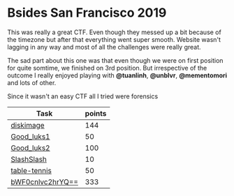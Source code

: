 # Bsides San Francisco 2019

This was really a great CTF. Even though they messed up a bit because of the timezone but after that everything went super smooth. Website wasn't lagging in any way and most of all the challenges were really great.

The sad part about this one was that even though we were on first position for quite somtime, we finished on 3rd position. But irrespective of the outcome I really enjoyed playing with __@tuanlinh__, __@unblvr__, __@mementomori__ and lots of other.

Since it wasn't an easy CTF all I tried were forensics

| Task                   | points |
|------------------------|--------|
|[diskimage](diskimage/)|144|
|[Good_luks1](Good_luks1/)|50|
|[Good_luks2](Goodluks2/)|100|
|[SlashSlash](SlashSlash/)|10|
|[table-tennis](table-tennis/)|50|
|[bWF0cnlvc2hrYQ==](https://tuanlinh.gitbook.io/ctf/bsidessf-2019-ctf   )|333|

